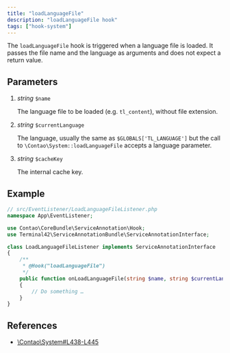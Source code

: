 ```yaml
---
title: "loadLanguageFile"
description: "loadLanguageFile hook"
tags: ["hook-system"]
---
```



The `loadLanguageFile` hook is triggered when a language file is loaded. It
passes the file name and the language as arguments and does not expect a
return value.


## Parameters

1. *string* `$name`

    The language file to be loaded (e.g. `tl_content`), without file extension.

2. *string* `$currentLanguage`

    The language, usually the same as `$GLOBALS['TL_LANGUAGE']` but the call to
    `\Contao\System::loadLanguageFile` accepts a language parameter.

3. *string* `$cacheKey`

    The internal cache key.


## Example

```php
// src/EventListener/LoadLanguageFileListener.php
namespace App\EventListener;

use Contao\CoreBundle\ServiceAnnotation\Hook;
use Terminal42\ServiceAnnotationBundle\ServiceAnnotationInterface;

class LoadLanguageFileListener implements ServiceAnnotationInterface
{
    /**
     * @Hook("loadLanguageFile")
     */
    public function onLoadLanguageFile(string $name, string $currentLanguage, string $cacheKey): void
    {
        // Do something …
    }
}
```


## References

* [\Contao\System#L438-L445](https://github.com/contao/contao/blob/4.7.6/core-bundle/src/Resources/contao/library/Contao/System.php#L438-L445)
